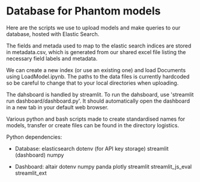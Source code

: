 # Database for Phantom models

Here are the scripts we use to upload models and make queries to our database, hosted with Elastic Search.

The fields and metada used to map to the elastic search indices are stored in metadata.csv, which is generated from our shared excel file listing the necessary field labels and metadata.

We can create a new index (or use an existing one) and load Documents using LoadModel.ipynb. The paths to the data files is currently hardcoded so be careful to change that to your local directories when uploading.

The dahsboard is handled by streamlit. To run the dahsboard, use 'streamlit run dashboard/dashboard.py'. It should automatically open the dashboard in a new tab in your default web browser.

Various python and bash scripts made to create standardised names for models, transfer or create files can be found in the directory logistics.

Python dependencies:
 - Database:
    elasticsearch
    dotenv (for API key storage)
    streamlit (dashboard)
    numpy

 - Dashboard:
    altair
    dotenv
    numpy
    panda
    plotly
    streamlit
    streamlit_js_eval
    streamlit_ext